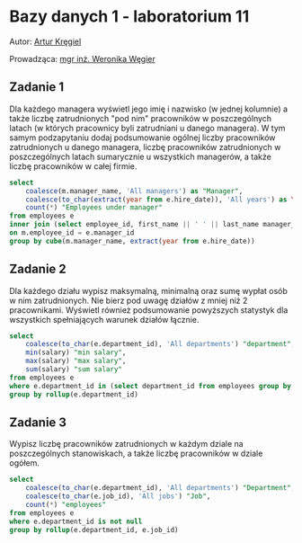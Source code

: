 # Bazy danych 1 - laboratorium 11

Autor: [Artur Kręgiel](https://github.com/arkregiel)

Prowadząca: [mgr inż. Weronika Węgier](https://www.kssk.pwr.edu.pl/users/wegier)

## Zadanie 1

Dla każdego managera wyświetl jego imię i nazwisko (w jednej kolumnie)
a także liczbę zatrudnionych "pod nim" pracowników w poszczególnych
latach (w których pracownicy byli zatrudniani u danego managera). W
tym samym podzapytaniu dodaj podsumowanie ogólnej liczby pracowników zatrudnionych u danego managera, liczbę pracowników zatrudnionych
w poszczególnych latach sumarycznie u wszystkich managerów, a także
liczbę pracowników w całej firmie.

```sql
select
    coalesce(m.manager_name, 'All managers') as "Manager",
    coalesce(to_char(extract(year from e.hire_date)), 'All years') as Year,
    count(*) "Employees under manager"
from employees e
inner join (select employee_id, first_name || ' ' || last_name manager_name from employees where employee_id in (select manager_id from employees)) m
on m.employee_id = e.manager_id
group by cube(m.manager_name, extract(year from e.hire_date))
```


## Zadanie 2

Dla każdego działu wypisz maksymalną, minimalną oraz sumę wypłat osób
w nim zatrudnionych. Nie bierz pod uwagę działów z mniej niż 2 pracownikami. Wyświetl również podsumowanie powyższych statystyk dla wszystkich spełniających warunek działów łącznie.

```sql
select
    coalesce(to_char(e.department_id), 'All departments') "department",
    min(salary) "min salary",
    max(salary) "max salary",
    sum(salary) "sum salary"
from employees e
where e.department_id in (select department_id from employees group by department_id having count(*) > 1)
group by rollup(e.department_id)
```

## Zadanie 3

Wypisz liczbę pracowników zatrudnionych w każdym dziale na poszczególnych stanowiskach, a także liczbę pracowników w dziale ogółem.

```sql
select
    coalesce(to_char(e.department_id), 'All departments') "Department",
    coalesce(to_char(e.job_id), 'All jobs') "Job",
    count(*) "employees"
from employees e
where e.department_id is not null
group by rollup(e.department_id, e.job_id)
```

